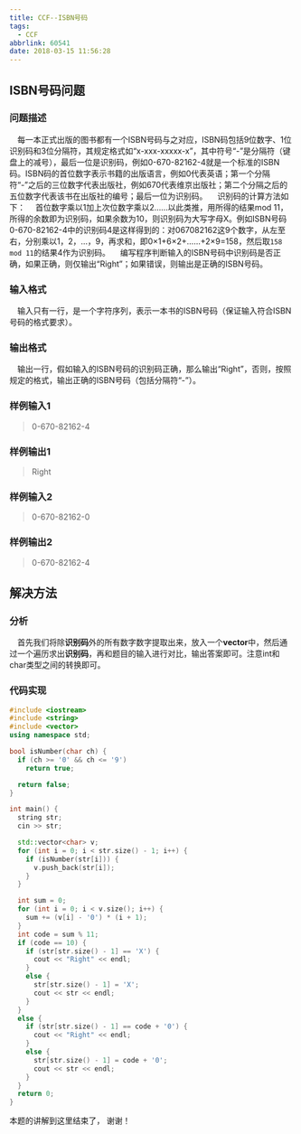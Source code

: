 ```yaml
---
title: CCF--ISBN号码
tags:
  - CCF
abbrlink: 60541
date: 2018-03-15 11:56:28
---
```

## ISBN号码问题
### 问题描述
&emsp;每一本正式出版的图书都有一个ISBN号码与之对应，ISBN码包括9位数字、1位识别码和3位分隔符，其规定格式如“x-xxx-xxxxx-x”，其中符号“-”是分隔符（键盘上的减号），最后一位是识别码，例如0-670-82162-4就是一个标准的ISBN码。ISBN码的首位数字表示书籍的出版语言，例如0代表英语；第一个分隔符“-”之后的三位数字代表出版社，例如670代表维京出版社；第二个分隔之后的五位数字代表该书在出版社的编号；最后一位为识别码。
&emsp;识别码的计算方法如下：
&emsp;首位数字乘以1加上次位数字乘以2……以此类推，用所得的结果mod 11，所得的余数即为识别码，如果余数为10，则识别码为大写字母X。例如ISBN号码0-670-82162-4中的识别码4是这样得到的：对067082162这9个数字，从左至右，分别乘以1，2，…，9，再求和，即0×1+6×2+……+2×9=158，然后取`158 mod 11`的结果4作为识别码。
&emsp;编写程序判断输入的ISBN号码中识别码是否正确，如果正确，则仅输出“Right”；如果错误，则输出是正确的ISBN号码。
<!-- more -->

### 输入格式
&emsp;输入只有一行，是一个字符序列，表示一本书的ISBN号码（保证输入符合ISBN号码的格式要求）。

### 输出格式
&emsp;输出一行，假如输入的ISBN号码的识别码正确，那么输出“Right”，否则，按照规定的格式，输出正确的ISBN号码（包括分隔符“-”）。

### 样例输入1
> 0-670-82162-4

### 样例输出1
> Right

### 样例输入2
> 0-670-82162-0

### 样例输出2
> 0-670-82162-4

## 解决方法
### 分析
&emsp;首先我们将除**识别码**外的所有数字数字提取出来，放入一个**vector**中，然后通过一个遍历求出**识别码**，再和题目的输入进行对比，输出答案即可。注意int和char类型之间的转换即可。

### 代码实现
```C++
#include <iostream>
#include <string>
#include <vector>
using namespace std;

bool isNumber(char ch) {
  if (ch >= '0' && ch <= '9')
    return true;

  return false;
}

int main() {
  string str;
  cin >> str;

  std::vector<char> v;
  for (int i = 0; i < str.size() - 1; i++) {
    if (isNumber(str[i])) {
      v.push_back(str[i]);
    }
  }

  int sum = 0;
  for (int i = 0; i < v.size(); i++) {
    sum += (v[i] - '0') * (i + 1);
  }
  int code = sum % 11;
  if (code == 10) {
    if (str[str.size() - 1] == 'X') {
      cout << "Right" << endl;
    }
    else {
      str[str.size() - 1] = 'X';
      cout << str << endl;
    }
  }
  else {
    if (str[str.size() - 1] == code + '0') {
      cout << "Right" << endl;
    }
    else {
      str[str.size() - 1] = code + '0';
      cout << str << endl;
    }
  }
  return 0;
}
```
本题的讲解到这里结束了， 谢谢！
